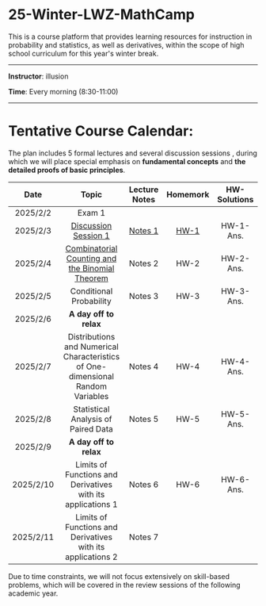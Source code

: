 # 25-Winter-LWZ-MathCamp

This is a course platform that provides learning resources for instruction in probability and statistics, as well as derivatives, within the scope of high school curriculum for this year's winter break.

---

**Instructor**: illusion

**Time**: Every morning (8:30-11:00)



---

# Tentative Course Calendar:

The plan includes 5 formal lectures and several discussion sessions , during which we will place special emphasis on **fundamental concepts** and **the detailed proofs of basic principles**.

| Date | Topic | Lecture Notes | Homemork | HW-Solutions |
|:----------:|:----------:|:----------:|:----------:|:----------:|
| 2025/2/2 | Exam 1 | | | |
| 2025/2/3 | [Discussion Session 1](.\讲义\讲义1.pdf) | [Notes 1](.\Notes\Notes-1.pdf) | [HW-1](.\HW-1.pdf) | HW-1-Ans.  |
| 2025/2/4 | [Combinatorial Counting and the Binomial Theorem](.\讲义\讲义2.pdf) | Notes 2 | HW-2 | HW-2-Ans. |
| 2025/2/5 | Conditional Probability  | Notes 3 | HW-3 | HW-3-Ans. |
| 2025/2/6 | **A day off to relax** | | | |
| 2025/2/7 | Distributions and Numerical Characteristics of One-dimensional Random Variables  | Notes 4 | HW-4 | HW-4-Ans. |
| 2025/2/8 | Statistical Analysis of Paired Data | Notes 5 | HW-5 | HW-5-Ans. |
| 2025/2/9 | **A day off to relax** | | | |
| 2025/2/10 | Limits of Functions and Derivatives with its applications 1  | Notes 6 | HW-6 | HW-6-Ans. |
| 2025/2/11 | Limits of Functions and Derivatives with its applications 2 | Notes 7 |  |  |


Due to time constraints, we will not focus extensively on skill-based problems, which will be covered in the review sessions of the following academic year.




